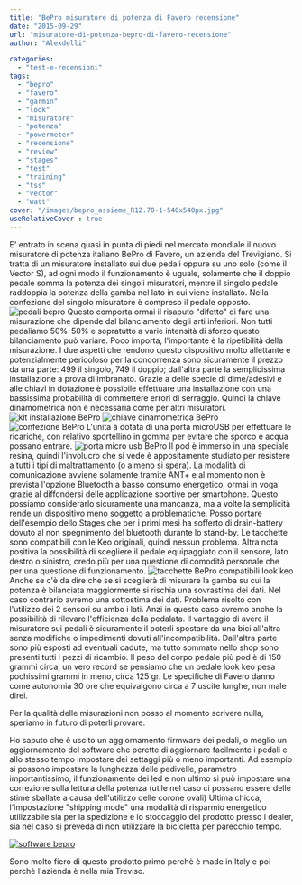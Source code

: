 ```yaml
---
title: "BePro misuratore di potenza di Favero recensione"
date: "2015-09-29"
url: "misuratore-di-potenza-bepro-di-favero-recensione"
author: "Alexdelli"

categories: 
  - "test-e-recensioni"
tags: 
  - "bepro"
  - "favero"
  - "garmin"
  - "look"
  - "misuratore"
  - "potenza"
  - "powermeter"
  - "recensione"
  - "review"
  - "stages"
  - "test"
  - "training"
  - "tss"
  - "vector"
  - "watt"
cover: "/images/bepro_assieme_R12.70-1-540x540px.jpg"
useRelativeCover : true
---
```


E' entrato in scena quasi in punta di piedi nel mercato mondiale il nuovo misuratore di potenza italiano BePro di Favero, un azienda del Trevigiano. Si tratta di un misuratore installato sui due pedali oppure su uno solo (come il Vector S), ad ogni modo il funzionamento è uguale, solamente che il doppio pedale somma la potenza dei singoli misuratori, mentre il singolo pedale raddoppia la potenza della gamba nel lato in cui viene installato. Nella confezione del singolo misuratore è compreso il pedale opposto. ![pedali bepro](images/pedali.png) Questo comporta ormai il risaputo "difetto" di fare una misurazione che dipende dal bilanciamento degli arti inferiori. Non tutti pedaliamo 50%-50% e sopratutto a varie intensità di sforzo questo bilanciamento può variare. Poco importa, l'importante è la ripetibilità della misurazione. I due aspetti che rendono questo dispositivo molto allettante e potenzialmente pericoloso per la concorrenza sono sicuramente il prezzo da una parte: 499 il singolo, 749 il doppio; dall'altra parte la semplicissima installazione a prova di imbranato. Grazie a delle specie di dime/adesivi e alle chiavi in dotazione è possibile effettuare una installazione con una bassissima probabilità di commettere errori di serraggio. Quindi la chiave dinamometrica non è necessaria come per altri misuratori. ![kit installazione BePro](images/kit_2.png) ![chiave dinamometrica BePro](images/chiave-dinanometrica.jpg) ![confezione BePro](images/confez.jpg) L'unita à dotata di una porta microUSB per effettuare le ricariche, con relativo sportellino in gomma per evitare che sporco e acqua possano entrare. ![porta micro usb BePro](images/porta-usb.jpg) Il pod è immerso in una speciale resina, quindi l'involucro che si vede è appositamente studiato per resistere a tutti i tipi di maltrattamento (o almeno si spera). La modalità di comunicazione avviene solamente tramite ANT+ e al momento non è prevista l'opzione Bluetooth a basso consumo energetico, ormai in voga grazie al diffondersi delle applicazione sportive per smartphone. Questo possiamo considerarlo sicuramente una mancanza, ma a volte la semplicità rende un dispositivo meno soggetto a problematiche. Posso portare dell'esempio dello Stages che per i primi mesi ha sofferto di drain-battery dovuto al non spegnimento del bluetooth durante lo stand-by. Le tacchette sono compatibili con le Keo originali, quindi nessun problema. Altra nota positiva la possibilità di scegliere il pedale equipaggiato con il sensore, lato destro o sinistro, credo più per una questione di comodità personale che per una questione di funzionamento. ![tacchette BePro compatibili look keo](images/Tacchette-.jpg) Anche se c'è da dire che se si sceglierà di misurare la gamba su cui la potenza è bilanciata maggiormente si rischia una sovrastima dei dati. Nel caso contrario avremo una sottostima dei dati. Problema risolto con l'utilizzo dei 2 sensori su ambo i lati. Anzi in questo caso avremo anche la possibilità di rilevare l'efficienza della pedalata. Il vantaggio di avere il misuratore sui pedali è sicuramente il poterli spostare da una bici all'altra senza modifiche o impedimenti dovuti all'incompatibilità. Dall'altra parte sono più esposti ad eventuali cadute, ma tutto sommato nello shop sono presenti tutti i pezzi di ricambio. Il peso del corpo pedale più pod è di 150 grammi circa, un vero record se pensiamo che un pedale look keo pesa pochissimi grammi in meno, circa 125 gr. Le specifiche di Favero danno come autonomia 30 ore che equivalgono circa a 7 uscite lunghe, non male direi.

Per la qualità delle misurazioni non posso al momento scrivere nulla, speriamo in futuro di poterli provare.

Ho saputo che è uscito un aggiornamento firmware dei pedali, o meglio un aggiornamento del software che perette di aggiornare facilmente i pedali e allo stesso tempo impostare dei settaggi più o meno importanti. Ad esempio si possono impostare la lunghezza delle pedivelle, parametro importantissimo, il funzionamento dei led e non ultimo si può impostare una correzione sulla lettura della potenza (utile nel caso ci possano essere delle stime sballate a causa dell'utilizzo delle corone ovali) Ultima chicca, l'impostazione "shipping mode" una modalità di risparmio energetico utilizzabile sia per la spedizione e lo stoccaggio del prodotto presso i dealer, sia nel caso si preveda di non utilizzare la bicicletta per parecchio tempo.

[![software bepro](images/soft-bepro.png)](http://alexdelli.it/wp-content/uploads/2015/09/soft-bepro.png)

Sono molto fiero di questo prodotto primo perchè è made in Italy e poi perchè l'azienda è nella mia Treviso.
